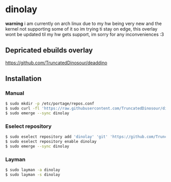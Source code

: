 # dinolay

**warning** i am currently on arch linux due to my hw being very new and the kernel not supporting some of it so im trying ti stay on edge, this overlay wont be updated til my hw gets support, im sorry for any inconveniences :3

## Depricated ebuilds overlay

https://github.com/TruncatedDinosour/deaddino

## Installation

### Manual

```bash
$ sudo mkdir -p /etc/portage/repos.conf
$ sudo curl -fl 'https://raw.githubusercontent.com/TruncatedDinosour/dinolay/main/dinolay.conf' -o /etc/portage/repos.conf/dinolay.conf
$ sudo emerge --sync dinolay
```

### Eselect repository

```bash
$ sudo eselect repository add 'dinolay' 'git' 'https://github.com/TruncatedDinosour/dinolay.git'
$ sudo eselect repository enable dinolay
$ sudo emerge --sync dinolay
```

### Layman

```bash
$ sudo layman -a dinolay
$ sudo layman -s dinolay
```
